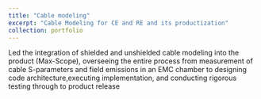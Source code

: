 ```yaml
---
title: "Cable modeling"
excerpt: "Cable Modeling for CE and RE and its productization"
collection: portfolio
---
```


Led the integration of shielded and unshielded cable modeling into the product (Max-Scope), overseeing the entire process from measurement of cable S-parameters
and field emissions in an EMC chamber to designing code architecture,executing implementation, and conducting rigorous testing through to product release 
